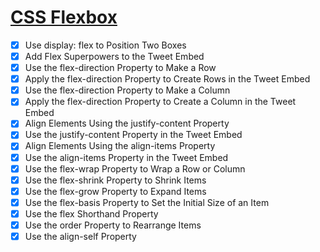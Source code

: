 # [CSS Flexbox](https://learn.freecodecamp.org/responsive-web-design/css-flexbox/)

- [x] Use display: flex to Position Two Boxes
- [x] Add Flex Superpowers to the Tweet Embed
- [x] Use the flex-direction Property to Make a Row
- [x] Apply the flex-direction Property to Create Rows in the Tweet Embed
- [x] Use the flex-direction Property to Make a Column
- [x] Apply the flex-direction Property to Create a Column in the Tweet Embed
- [x] Align Elements Using the justify-content Property
- [x] Use the justify-content Property in the Tweet Embed
- [x] Align Elements Using the align-items Property
- [x] Use the align-items Property in the Tweet Embed
- [x] Use the flex-wrap Property to Wrap a Row or Column
- [x] Use the flex-shrink Property to Shrink Items
- [x] Use the flex-grow Property to Expand Items
- [x] Use the flex-basis Property to Set the Initial Size of an Item
- [x] Use the flex Shorthand Property
- [x] Use the order Property to Rearrange Items
- [x] Use the align-self Property